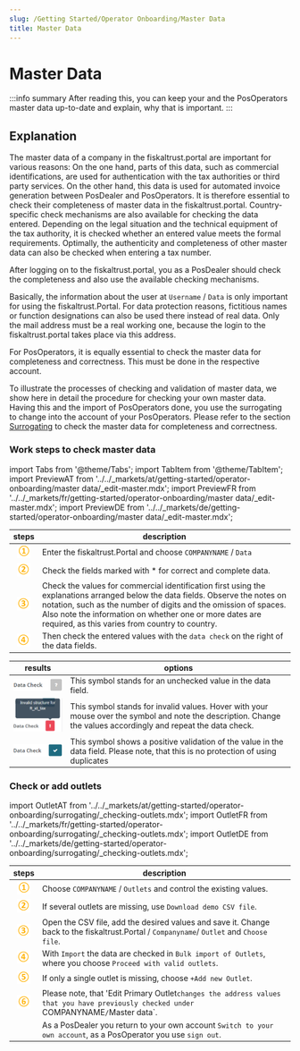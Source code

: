 ```yaml
---
slug: /Getting Started/Operator Onboarding/Master Data
title: Master Data
---
```

# Master Data

:::info summary
After reading this, you can keep your and the PosOperators master data up-to-date and explain, why that is important.
:::

## Explanation

The master data of a company in the fiskaltrust.portal are important for various reasons:
On the one hand, parts of this data, such as commercial identifications, are used for authentication with the tax authorities or third party services.
On the other hand, this data is used for automated invoice generation between PosDealer and PosOperators.
It is therefore essential to check their completeness of master data in the fiskaltrust.portal. Country-specific check mechanisms are also available for checking the data entered.
Depending on the legal situation and the technical equipment of the tax authority, it is checked whether an entered value meets the formal requirements. Optimally, the authenticity and completeness of other master data can also be checked when entering a tax number.

After logging on to the fiskaltrust.portal, you as a PosDealer should check the completeness and also use the available checking mechanisms.

Basically, the information about the user at `Username` / `Data` is only important for using the fiskaltrust.Portal. For data protection reasons, fictitious names or function designations can also be used there instead of real data. Only the mail address must be a real working one, because the login to the fiskaltrust.portal takes place via this address.

For PosOperators, it is equally essential to check the master data for completeness and correctness. This must be done in the respective account. 

To illustrate the processes of checking and validation of master data, we show here in detail the procedure for checking your own master data. Having this and the import of PosOperators done, you use the surrogating to change into the account of your PosOperators. Please refer to the section [Surrogating](Surrogating) to check the master data for completeness and correctness.

### Work steps to check master data

import Tabs from '@theme/Tabs';
import TabItem from '@theme/TabItem';
import PreviewAT from '../../_markets/at/getting-started/operator-onboarding/master data/_edit-master.mdx';
import PreviewFR from '../../_markets/fr/getting-started/operator-onboarding/master data/_edit-master.mdx';
import PreviewDE from '../../_markets/de/getting-started/operator-onboarding/master data/_edit-master.mdx';

<Tabs groupId="market">

  <TabItem value="AT" label="Austria">
    <PreviewAT />
  </TabItem>

  <TabItem value="FR" label="France">
    <PreviewFR />
  </TabItem>

  <TabItem value="DE" label="Germany">
    <PreviewDE />
  </TabItem>

</Tabs>

| steps | description                                                                                                                |
|:---------------------------:|--------------------------------------------------------------------------------------------------------------------------------|
|![Number 1](images/Numbers/circle-1o.png) |Enter the fiskaltrust.Portal and choose `COMPANYNAME` / `Data`  |
|![Number 2](images/Numbers/circle-2o.png) |Check the fields marked with * for correct and complete data.  |
|![Number 3](images/Numbers/circle-3o.png) |Check the values for commercial identification first using the explanations arranged below the data fields. Observe the notes on notation, such as the number of digits and the omission of spaces. Also note the information on whether one or more dates are required, as this varies from country to country.  |
|![Number 4](images/Numbers/circle-4o.png) |Then check the entered values with the `data check` on the right of the data fields.  |

| results | options                                                                                                                |
|:----------------------:|-------------------------------------------------------------------------------------------------------------------------------------|
|![Data check undone](images/data-undone.png) |This symbol stands for an unchecked value in the data field.  |
|![data check invalid](images/data-invalid.png) |This symbol stands for invalid values. Hover with your mouse over the symbol and note the description. Change the values accordingly and repeat the data check. |
|![data check valid](images/data-valid.png) |This symbol shows a positive validation of the value in the data field. Please note, that this is no protection of using duplicates|
### Check or add outlets

import OutletAT from '../../_markets/at/getting-started/operator-onboarding/surrogating/_checking-outlets.mdx';
import OutletFR from '../../_markets/fr/getting-started/operator-onboarding/surrogating/_checking-outlets.mdx';
import OutletDE from '../../_markets/de/getting-started/operator-onboarding/surrogating/_checking-outlets.mdx';

<Tabs groupId="market">

  <TabItem value="AT" label="Austria">
    <OutletAT />
  </TabItem>

  <TabItem value="FR" label="France">
    <OutletFR />
  </TabItem>

  <TabItem value="DE" label="Germany">
    <OutletDE />
  </TabItem>

</Tabs>

| steps | description                                                                                                                |
|:---------------------------:|--------------------------------------------------------------------------------------------------------------------------------|
|![Number 1](images/Numbers/circle-1o.png) |Choose `COMPANYNAME` / `Outlets` and control the existing values. |
|![Number 2](images/Numbers/circle-2o.png) |If several outlets are missing, use `Download demo CSV file`.  |
|![Number 3](images/Numbers/circle-3o.png) |Open the CSV file, add the desired values and save it. Change back to the fiskaltrust.Portal / `Companyname`/ `Outlet` and `Choose file`. |
|![Number 4](images/Numbers/circle-4o.png) |With `Import` the data are checked in `Bulk import of Outlets`, where you choose `Proceed with valid outlets`.  |
|![Number 5](images/Numbers/circle-5o.png) |If only a single outlet is missing, choose `+Add new Outlet`.  |
|![Number 6](images/Numbers/circle-6o.png) |Please note, that 'Edit Primary Outlet`changes the address values that you have previously checked under `COMPANYNAME` / `Master data`.  |
|    |As a PosDealer you return to your own account `Switch to your own account`, as a PosOperator you use `sign out`.  |